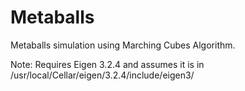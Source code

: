 # Metaballs
Metaballs simulation using Marching Cubes Algorithm.

Note: Requires Eigen 3.2.4 and assumes it is in /usr/local/Cellar/eigen/3.2.4/include/eigen3/
